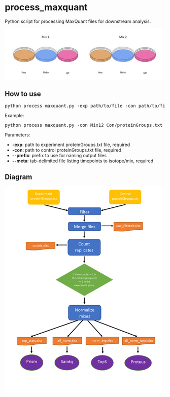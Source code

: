 # process_maxquant
Python script for processing MaxQuant files for downstream analysis.

<img src="https://github.com/jonessarae/process_maxquant/blob/master/triple_silac.PNG">

## How to use

<pre>
python process_maxquant.py -exp path/to/file -con path/to/file --meta path/to/file [options]
</pre> 

Example:
<pre>
python process_maxquant.py -con Mix12_Con/proteinGroups.txt -exp Mix12_Myd/proteinGroups.txt --prefix Mix12_ConMyd --meta info.txt
</pre> 

Parameters:
* __-exp__: path to experiment proteinGroups.txt file, required
* __-con__: path to control proteinGroups.txt file, required
* __--prefix__: prefix to use for naming output files
* __--meta__: tab-delimited file listing timepoints to isotope/mix, required


## Diagram
<img src="https://github.com/jonessarae/process_maxquant/blob/master/diagram.png">
